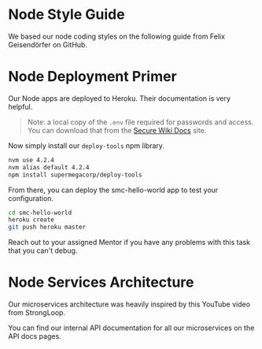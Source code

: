 <!--
{
"name" : "smc-node-stack",
"version" : "1.1",
"title" : "SuperMegaCorp Node.js Stack Details",
"description" : "Details about how we use Node here.",
"author" : "Paulo Codaja",
"homepage" : "https://www.outlearn.com/organization/supermegacorp",
"freshnessDate" : 2016-02-01,
"license" : "Commercial Private"
}
-->

<!-- @section -->

# Node Style Guide


We based our node coding styles on the following guide from Felix Geisendörfer on GitHub.

<!-- @resource, "url" : "https://github.com/felixge/node-style-guide" -->


<!-- @section -->

# Node Deployment Primer

Our Node apps are deployed to Heroku.  Their documentation is very helpful.


<!-- @resource, "url" : "https://devcenter.heroku.com/articles/getting-started-with-nodejs#introduction", "forceBasic": true, "imageUrl": "http://cl.ly/3E0W2j13132T/heroku-logo.jpg" -->

> Note: a local copy of the `.env` file required for passwords and access.  You can download that from the [Secure Wiki Docs](http://www.supermegacorp.com/wiki/secure) site.

Now simply install our `deploy-tools` npm library.

```bash
nvm use 4.2.4
nvm alias default 4.2.4
npm install supermegacorp/deploy-tools
```

From there, you can deploy the smc-hello-world app to test your configuration.

```bash
cd smc-hello-world
heroku create
git push heroku master
```

<!-- @task, "text" : "Do your first deploy of a Node App to our Heroku staging environment." -->

Reach out to your assigned Mentor if you have any problems with this task that you can't debug.


<!-- @section -->

# Node Services Architecture

Our microservices architecture was heavily inspired by this YouTube video from StrongLoop.

<!-- @resource, "url" : "https://www.youtube.com/watch?v=X0_d0ci8UcY" -->

You can find our internal API documentation for all our microservices on the API docs pages.


<!-- @resource, "url" : "https://www.supermegacorp.com/wiki/apidocs", "imageUrl":"http://cl.ly/1N11020J3e08/api-docs.jpg","title":"SMC Microservices API Docs", "description":"Autogenerated API documentation for internal private API services suite.", "forceBasic": true -->


<!-- @openResponse, "text" : "Describe the most surprising thing you discovered while reading our internal API documentation." -->
